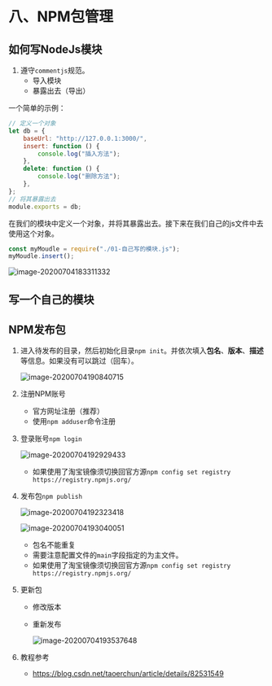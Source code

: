 # 八、NPM包管理


## 如何写NodeJs模块

1. 遵守`commentjs`规范。
   - 导入模块
   - 暴露出去（导出）

一个简单的示例：

```javascript
// 定义一个对象
let db = {
    baseUrl: "http://127.0.0.1:3000/",
    insert: function () {
        console.log("插入方法");
    },
    delete: function () {
        console.log("删除方法");
    },
};
// 将其暴露出去
module.exports = db;

```

在我们的模块中定义一个对象，并将其暴露出去。接下来在我们自己的js文件中去使用这个对象。

```javascript
const myMoudle = require("./01-自己写的模块.js");
myMoudle.insert();
```

![image-20200704183311332](https://cdn.jsdelivr.net/gh/blogimg/HexoStaticFile2@latest/2020/07/04/de8a6bdc4269e1ce19b64d7ece3abe1b.png)

## 写一个自己的模块

## NPM发布包

1. 进入待发布的目录，然后初始化目录`npm init`。并依次填入**包名**、**版本**、**描述**等信息。如果没有可以跳过（回车）。

   ![image-20200704190840715](https://cdn.jsdelivr.net/gh/blogimg/HexoStaticFile2@latest/2020/07/04/01bcf2340ef6ec6fe11f55c924418d22.png)

2. 注册NPM账号

   - 官方网址注册（推荐）
   - 使用`npm adduser`命令注册

3. 登录账号`npm login`

   ![image-20200704192929433](https://cdn.jsdelivr.net/gh/blogimg/HexoStaticFile2@latest/2020/07/04/5639ebeb64cdbdf9ae9146e15fb45a12.png)

   - 如果使用了淘宝镜像须切换回官方源`npm config set registry https://registry.npmjs.org/`

4. 发布包`npm publish `

   ![image-20200704192323418](https://cdn.jsdelivr.net/gh/blogimg/HexoStaticFile2@latest/2020/07/04/275bc71b9abafecfa2134fe776b957d9.png)

   ![image-20200704193040051](https://cdn.jsdelivr.net/gh/blogimg/HexoStaticFile2@latest/2020/07/04/0a4b8a9c78bfd5e8a82a85f4facf5b10.png)

   - 包名不能重复
   - 需要注意配置文件的`main`字段指定的为主文件。
   - 如果使用了淘宝镜像须切换回官方源`npm config set registry https://registry.npmjs.org/`

5. 更新包

   - 修改版本

   - 重新发布

     ![image-20200704193537648](https://cdn.jsdelivr.net/gh/blogimg/HexoStaticFile2@latest/2020/07/04/a88a21c91730fa74b2bc821ab9ba77ce.png)

6. 教程参考

   - https://blog.csdn.net/taoerchun/article/details/82531549






